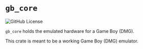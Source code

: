 # `gb_core`
![GitHub License](https://img.shields.io/github/license/justy777/gb-emulator)

`gb_core` holds the emulated hardware for a Game Boy (DMG).

This crate is meant to be a working Game Boy (DMG) emulator.

